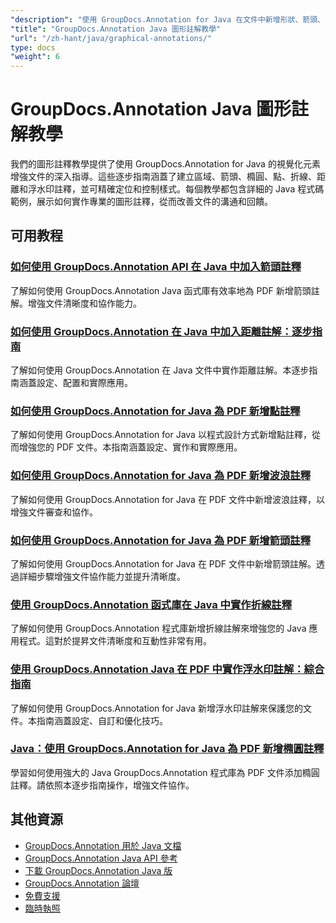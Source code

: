 ```yaml
---
"description": "使用 GroupDocs.Annotation for Java 在文件中新增形狀、箭頭、圖像和圖形元素的完整教學。"
"title": "GroupDocs.Annotation Java 圖形註解教學"
"url": "/zh-hant/java/graphical-annotations/"
type: docs
"weight": 6
---
```


# GroupDocs.Annotation Java 圖形註解教學

我們的圖形註釋教學提供了使用 GroupDocs.Annotation for Java 的視覺化元素增強文件的深入指導。這些逐步指南涵蓋了建立區域、箭頭、橢圓、點、折線、距離和浮水印註釋，並可精確定位和控制樣式。每個教學都包含詳細的 Java 程式碼範例，展示如何實作專業的圖形註釋，從而改善文件的溝通和回饋。

## 可用教程

### [如何使用 GroupDocs.Annotation API 在 Java 中加入箭頭註釋](./add-arrow-annotations-java-groupdocs/)
了解如何使用 GroupDocs.Annotation Java 函式庫有效率地為 PDF 新增箭頭註解。增強文件清晰度和協作能力。

### [如何使用 GroupDocs.Annotation 在 Java 中加入距離註解：逐步指南](./add-distance-annotations-java-groupdocs-annotation/)
了解如何使用 GroupDocs.Annotation 在 Java 文件中實作距離註解。本逐步指南涵蓋設定、配置和實際應用。

### [如何使用 GroupDocs.Annotation for Java 為 PDF 新增點註釋](./groupdocs-annotation-java-add-point-pdf/)
了解如何使用 GroupDocs.Annotation for Java 以程式設計方式新增點註釋，從而增強您的 PDF 文件。本指南涵蓋設定、實作和實際應用。

### [如何使用 GroupDocs.Annotation for Java 為 PDF 新增波浪註釋](./groupdocs-java-squiggly-annotations-pdf/)
了解如何使用 GroupDocs.Annotation for Java 在 PDF 文件中新增波浪註釋，以增強文件審查和協作。

### [如何使用 GroupDocs.Annotation for Java 為 PDF 新增箭頭註釋](./annotate-pdf-arrows-groupdocs-java/)
了解如何使用 GroupDocs.Annotation for Java 在 PDF 文件中新增箭頭註解。透過詳細步驟增強文件協作能力並提升清晰度。

### [使用 GroupDocs.Annotation 函式庫在 Java 中實作折線註釋](./java-polyline-annotation-groupdocs-guide/)
了解如何使用 GroupDocs.Annotation 程式庫新增折線註解來增強您的 Java 應用程式。這對於提昇文件清晰度和互動性非常有用。

### [使用 GroupDocs.Annotation Java 在 PDF 中實作浮水印註解：綜合指南](./groupdocs-java-watermark-annotations-pdf-guide/)
了解如何使用 GroupDocs.Annotation for Java 新增浮水印註解來保護您的文件。本指南涵蓋設定、自訂和優化技巧。

### [Java：使用 GroupDocs.Annotation for Java 為 PDF 新增橢圓註釋](./java-ellipse-annotations-pdf-groupdocs/)
學習如何使用強大的 Java GroupDocs.Annotation 程式庫為 PDF 文件添加橢圓註釋。請依照本逐步指南操作，增強文件協作。

## 其他資源

- [GroupDocs.Annotation 用於 Java 文檔](https://docs.groupdocs.com/annotation/java/)
- [GroupDocs.Annotation Java API 參考](https://reference.groupdocs.com/annotation/java/)
- [下載 GroupDocs.Annotation Java 版](https://releases.groupdocs.com/annotation/java/)
- [GroupDocs.Annotation 論壇](https://forum.groupdocs.com/c/annotation)
- [免費支援](https://forum.groupdocs.com/)
- [臨時執照](https://purchase.groupdocs.com/temporary-license/)